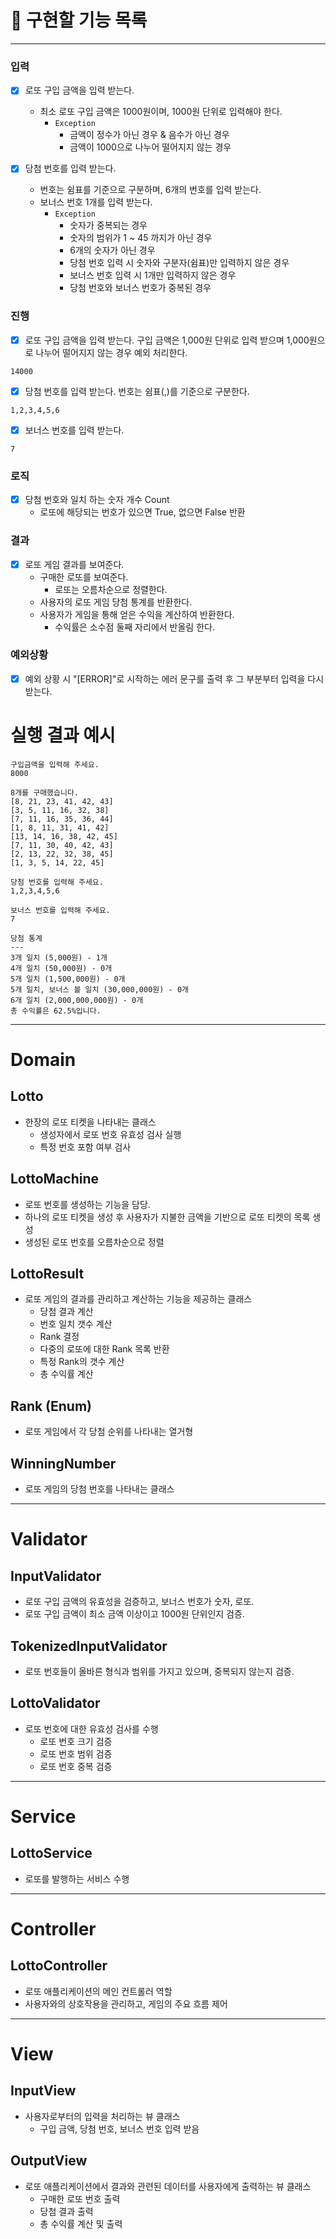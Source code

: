 # 🚀 구현할 기능 목록
- - -
### 입력
-   [x] 로또 구입 금액을 입력 받는다.
  - 최소 로또 구입 금액은 1000원이며, 1000원 단위로 입력해야 한다.
    - `Exception`
      - 금액이 정수가 아닌 경우 & 음수가 아닌 경우
      - 금액이 1000으로 나누어 떨어지지 않는 경우

-   [x] 당첨 번호를 입력 받는다.
  - 번호는 쉼표를 기준으로 구분하며, 6개의 번호를 입력 받는다.
  - 보너스 번호 1개를 입력 받는다.
    - `Exception`
      - 숫자가 중복되는 경우
      - 숫자의 범위가 1 ~ 45 까지가 아닌 경우
      - 6개의 숫자가 아닌 경우
      - 당첨 번호 입력 시 숫자와 구분자(쉼표)만 입력하지 않은 경우
      - 보너스 번호 입력 시 1개만 입력하지 않은 경우
      - 당첨 번호와 보너스 번호가 중복된 경우

### 진행
-   [x] 로또 구입 금액을 입력 받는다. 구입 금액은 1,000원 단위로 입력 받으며 1,000원으로 나누어 떨어지지 않는 경우 예외 처리한다.  
```
14000
```

-   [x] 당첨 번호를 입력 받는다. 번호는 쉼표(,)를 기준으로 구분한다.
```
1,2,3,4,5,6
```

-   [x] 보너스 번호를 입력 받는다.
```
7
```

### 로직
-   [x] 당첨 번호와 일치 하는 숫자 개수 Count
  - 로또에 해당되는 번호가 있으면 True, 없으면 False 반환

### 결과
-   [x] 로또 게임 결과를 보여준다.
  - 구매한 로또를 보여준다.
    - 로또는 오름차순으로 정렬한다. 
  - 사용자의 로또 게임 당첨 통계를 반환한다.
  - 사용자가 게임을 통해 얻은 수익을 계산하여 반환한다.
    - 수익률은 소수점 둘째 자리에서 반올림 한다.

### 예외상황
-   [x] 예외 상황 시 "[ERROR]"로 시작하는 에러 문구를 출력 후 그 부분부터 입력을 다시 받는다.

# 실행 결과 예시
```
구입금액을 입력해 주세요.
8000

8개를 구매했습니다.
[8, 21, 23, 41, 42, 43] 
[3, 5, 11, 16, 32, 38] 
[7, 11, 16, 35, 36, 44] 
[1, 8, 11, 31, 41, 42] 
[13, 14, 16, 38, 42, 45] 
[7, 11, 30, 40, 42, 43] 
[2, 13, 22, 32, 38, 45] 
[1, 3, 5, 14, 22, 45]

당첨 번호를 입력해 주세요.
1,2,3,4,5,6

보너스 번호를 입력해 주세요.
7

당첨 통계
---
3개 일치 (5,000원) - 1개
4개 일치 (50,000원) - 0개
5개 일치 (1,500,000원) - 0개
5개 일치, 보너스 볼 일치 (30,000,000원) - 0개
6개 일치 (2,000,000,000원) - 0개
총 수익률은 62.5%입니다.
```

- - -
# Domain
## Lotto
- 한장의 로또 티켓을 나타내는 클래스
  - 생성자에서 로또 번호 유효성 검사 실행
  - 특정 번호 포함 여부 검사

## LottoMachine
- 로또 번호를 생성하는 기능을 담당.
- 하나의 로또 티켓을 생성 후 사용자가 지불한 금액을 기반으로 로또 티켓의 목록 생성
- 생성된 로또 번호를 오름차순으로 정렬

## LottoResult
- 로또 게임의 결과를 관리하고 계산하는 기능을 제공하는 클래스
  - 당첨 결과 계산
  - 번호 일치 갯수 계산
  - Rank 결정
  - 다중의 로또에 대한 Rank 목록 반환
  - 특정 Rank의 갯수 계산
  - 총 수익률 계산

## Rank (Enum)
- 로또 게임에서 각 당첨 순위를 나타내는 열거형

## WinningNumber
- 로또 게임의 당첨 번호를 나타내는 클래스 

- - -
# Validator
## InputValidator
- 로또 구입 금액의 유효성을 검증하고, 보너스 번호가 숫자, 로또.
- 로또 구입 금액이 최소 금액 이상이고 1000원 단위인지 검증.

## TokenizedInputValidator
- 로또 번호들이 올바른 형식과 범위를 가지고 있으며, 중복되지 않는지 검증.

## LottoValidator
- 로또 번호에 대한 유효성 검사를 수행
  - 로또 번호 크기 검증
  - 로또 번호 범위 검증
  - 로또 번호 중복 검증

- - -
# Service
## LottoService
- 로또를 발행하는 서비스 수행

- - -
# Controller
## LottoController
- 로또 애플리케이션의 메인 컨트롤러 역할
- 사용자와의 상호작용을 관리하고, 게임의 주요 흐름 제어

- - -
# View
## InputView
- 사용자로부터의 입력을 처리하는 뷰 클래스
  - 구입 금액, 당첨 번호, 보너스 번호 입력 받음 

## OutputView
- 로또 애플리케이션에서 결과와 관련된 데이터를 사용자에게 출력하는 뷰 클래스
  - 구매한 로또 번호 출력
  - 당첨 결과 출력
  - 총 수익률 계산 및 출력